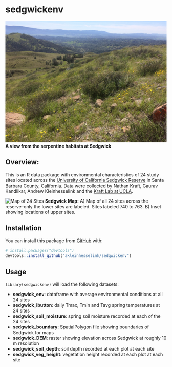 
<!-- README.md is generated from README.Rmd. Please edit that file -->

# sedgwickenv

<!-- badges: start -->

<!-- badges: end -->

![Sedgwick Image](man/figures/IMG_1612.JPG) **A view from the serpentine
habitats at Sedgwick**

## Overview:

This is an R data package with environmental characteristics of 24 study
sites located across the [University of California Sedgwick
Reserve](https://sedgwick.nrs.ucsb.edu/) in Santa Barbara County,
California. Data were collected by Nathan Kraft, Gaurav Kandlikar,
Andrew Kleinhesselink and the [Kraft Lab at
UCLA](https://sites.lifesci.ucla.edu/eeb-kraft/).

![Map of 24 Sites](man/figures/README-sedgwick_map.png) **Sedgwick
Map:** A) Map of all 24 sites across the reserve–only the lower sites
are labeled. Sites labeled 740 to 763. B) Inset showing locations of
upper sites.
<!--sites mapped with the data-raw/map_sedgwick_ggmap.R script -->

## Installation

You can install this package from [GitHub](https://github.com/) with:

``` r
# install.packages("devtools")
devtools::install_github("akleinhesselink/sedgwickenv")
```

## Usage

`library(sedgwickenv)` will load the following datasets:

  - **sedgwick\_env**: dataframe with average environmental conditions
    at all 24 sites
  - **sedgwick\_ibutton**: daily Tmax, Tmin and Tavg spring temperatures
    at 24 sites
  - **sedgwick\_soil\_moisture**: spring soil moisture recorded at each
    of the 24 sites
  - **sedgwick\_boundary**: SpatialPolygon file showing boundaries of
    Sedgwick for maps
  - **sedgwick\_DEM**: raster showing elevation across Sedgwick at
    roughly 10 m resolution
  - **sedgwick\_soil\_depth**: soil depth recorded at each plot at each
    site
  - **sedgwick\_veg\_height**: vegetation height recorded at each plot
    at each site
